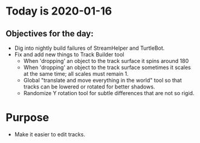 # Today is 2020-01-16

## Objectives for the day:

- Dig into nightly build failures of StreamHelper and TurtleBot.
- Fix and add new things to Track Builder tool
  - When 'dropping' an object to the track surface it spins around 180
  - When 'dropping' an object to the track surface sometimes it scales at the same time; all scales must remain 1.
  - Global "translate and move everything in the world" tool so that tracks can be lowered or rotated for better shadows.
  - Randomize Y rotation tool for subtle differences that are not so rigid.

# Purpose

- Make it easier to edit tracks.
